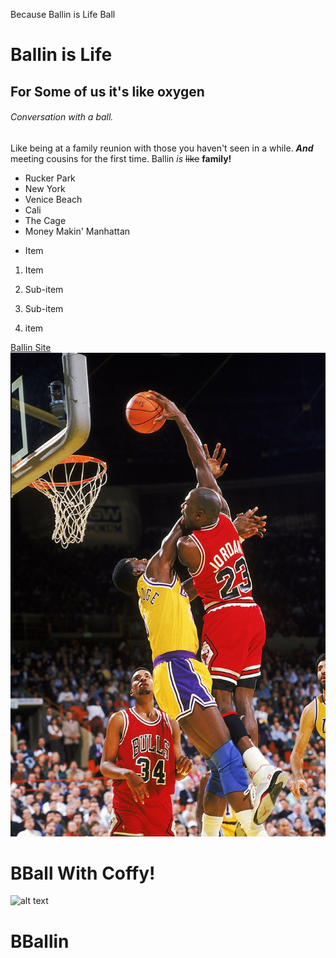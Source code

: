 
Because Ballin is Life
Ball
# Ballin is Life
## For Some of us it's like oxygen

###### Conversation with a ball.
Like being at a family reunion with those you haven't seen in a while. ***And*** meeting cousins for the first time. Ballin *is* ~~like~~ **family!**  


 * Rucker Park
* New York
 * Venice Beach
* Cali
 * The Cage
* Money Makin' Manhattan


- Item

1. Item
  1. Sub-item
  2. Sub-item

3. item

[Ballin Site](http://www.currentinculture.com)
![local photo](assets/mike.jpg)

# BBall With Coffy!
![alt text](https://wallpapersin4k.net/wp-content/uploads/2017/02/Coffy-Movie-Wallpapers-5.jpg)
# BBallin
